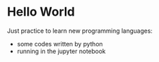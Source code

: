 # Hello World

Just practice to learn new programming languages:

- some codes written by python
- running in the jupyter notebook
